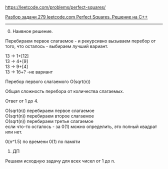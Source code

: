 https://leetcode.com/problems/perfect-squares/

[Разбор задачи 279 leetcode.com Perfect Squares. Решение на C++](https://www.youtube.com/watch?v=yUqNob_zPIg)

_______________________

0. Наивное решение.

Перебираем первое слагаемое - и рекурсивно вызываем перебор
от того, что осталось - выбираем лучший вариант.

13 -> 1+[12]  
13 -> 4+[9]  
13 -> 9+[4]  
13 -> 1б+? -не вариант  

Перебор первого слагаемого О(sqrt(n))

Общая сложность перебора от количества слагаемых. 

Ответ от 1 до 4.

О(sqrt(n))  перебираем первое слагаемое  
О(sqrt(n)) перебираем второе слагаемое  
О(sqrt(n)) перебираем третье слагаемое  
если что-то осталось - за 0(1) можно определить, это полный квадрат или нет.

0(n^1.5) по времени 
0(1) по памяти

1. ДП

Решаем исходную задачу для всех чисел от 1 до n.
